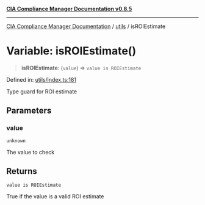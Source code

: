 [**CIA Compliance Manager Documentation v0.8.5**](../../README.md)

***

[CIA Compliance Manager Documentation](../../modules.md) / [utils](../README.md) / isROIEstimate

# Variable: isROIEstimate()

> **isROIEstimate**: (`value`) => `value is ROIEstimate`

Defined in: [utils/index.ts:181](https://github.com/Hack23/cia-compliance-manager/blob/b7c3bc9644fb5b9d82b5b184ba290206da25104b/src/utils/index.ts#L181)

Type guard for ROI estimate

## Parameters

### value

`unknown`

The value to check

## Returns

`value is ROIEstimate`

True if the value is a valid ROI estimate
